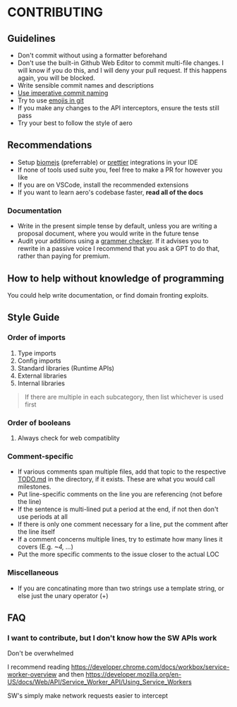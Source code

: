 # CONTRIBUTING

## Guidelines

- Don't commit without using a formatter beforehand
- Don't use the built-in Github Web Editor to commit multi-file changes. I will know if you do this, and I will deny your pull request. If this happens again, you will be blocked.
- Write sensible commit names and descriptions
- [Use imperative commit naming](https://stackoverflow.com/a/3580764)
- Try to use [emojis in git](https://gitmoji.dev)
- If you make any changes to the API interceptors, ensure the tests still pass
- Try your best to follow the style of aero

## Recommendations

- Setup [biomejs](https://biomejs.dev/guides/integrate-in-editor/#third-party-plugins) (preferrable) or [prettier](https://prettier.io/docs/en/editors.html) integrations in your IDE
- If none of tools used suite you, feel free to make a PR for however you like
- If you are on VSCode, install the recommended extensions
- If you want to learn aero's codebase faster, **read all of the docs**

### Documentation

- Write in the present simple tense by default, unless you are writing a proposal document, where you would write in the future tense
- Audit your additions using a [grammer checker](https://quillbot.com/grammar-check). If it advises you to rewrite in a passive voice I recommend that you ask a GPT to do that, rather than paying for premium.

## How to help without knowledge of programming

You could help write documentation, or find domain fronting exploits.

## Style Guide

### Order of imports

1. Type imports
2. Config imports
3. Standard libraries (Runtime APIs)
4. External libraries
5. Internal libraries

> If there are multiple in each subcategory, then list whichever is used first

### Order of booleans

1. Always check for web compatiblity

### Comment-specific

- If various comments span multiple files, add that topic to the respective [TODO.md](https://xit.jotaen.net/syntax-guide) in the directory, if it exists. These are what you would call milestones.
- Put line-specific comments on the line you are referencing (not before the line)
- If the sentence is multi-lined put a period at the end, if not then don't use periods at all
- If there is only one comment necessary for a line, put the comment after the line itself
- If a comment concerns multiple lines, try to estimate how many lines it covers (E.g. _~4, ..._)
- Put the more specific comments to the issue closer to the actual LOC

### Miscellaneous

- If you are concatinating more than two strings use a template string, or else just the unary operator (+)

## FAQ

### I want to contribute, but I don't know how the SW APIs work

Don't be overwhelmed

I recommend reading <https://developer.chrome.com/docs/workbox/service-worker-overview> and then <https://developer.mozilla.org/en-US/docs/Web/API/Service_Worker_API/Using_Service_Workers>

SW's simply make network requests easier to intercept
